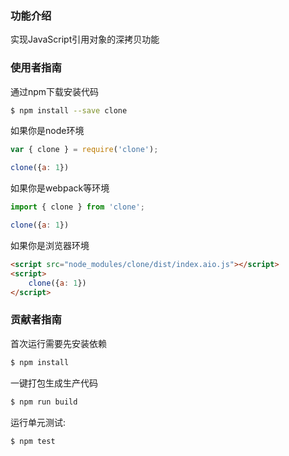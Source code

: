 ### 功能介绍
实现JavaScript引用对象的深拷贝功能

### 使用者指南

通过npm下载安装代码

```bash
$ npm install --save clone
```

如果你是node环境

```js
var { clone } = require('clone');

clone({a: 1})
```

如果你是webpack等环境

```js
import { clone } from 'clone';

clone({a: 1})
```

如果你是浏览器环境

```html
<script src="node_modules/clone/dist/index.aio.js"></script>
<script>
    clone({a: 1})
</script>
```

### 贡献者指南
首次运行需要先安装依赖

```bash
$ npm install
```

一键打包生成生产代码

```bash
$ npm run build
```

运行单元测试:

```bash
$ npm test
